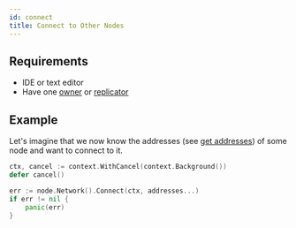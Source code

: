 ```yaml
---
id: connect
title: Connect to Other Nodes
---
```


## Requirements
- IDE or text editor
- Have one [owner](../../roles/owner.md) or [replicator](../../roles/replicator.md)

## Example
Let's imagine that we now know the addresses (see [get addresses](addrs.md)) of some node and want to connect to it.

```go
ctx, cancel := context.WithCancel(context.Background())
defer cancel()

err := node.Network().Connect(ctx, addresses...)
if err != nil {
    panic(err)
}
```